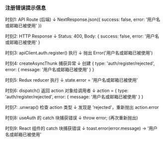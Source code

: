 ### 注册错误提示信息
时刻1: API Route (后端)
      ↓ NextResponse.json({ success: false, error: '用户名或邮箱已被使用' })
      
时刻2: HTTP Response
      ↓ Status: 400, Body: { success: false, error: '用户名或邮箱已被使用' }

时刻3: apiClient.auth.register() 执行
      ↓ 抛出 Error('用户名或邮箱已被使用')

时刻4: createAsyncThunk 捕获异常
      ↓ 创建 { type: 'auth/register/rejected', error: { message: '用户名或邮箱已被使用' } }

时刻5: Redux reducer 执行
      ↓ state.error = '用户名或邮箱已被使用'

时刻6: dispatch() 返回 action 对象给调用者
      ↓ action = { type: 'auth/register/rejected', error: { message: '用户名或邮箱已被使用' } }

时刻7: .unwrap() 检查 action 类型
      ↓ 发现是 'rejected'，重新抛出 action.error

时刻8: useAuth 的 catch 块捕获错误
      ↓ throw error; (再次重新抛出)

时刻9: React 组件的 catch 块捕获错误
      ↓ toast.error(error.message) → '用户名或邮箱已被使用'